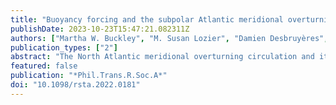 ```yaml
---
title: "Buoyancy forcing and the subpolar Atlantic meridional overturning circulation"
publishDate: 2023-10-23T15:47:21.082311Z
authors: ["Martha W. Buckley", "M. Susan Lozier", "Damien Desbruyères", "Dafydd Gwyn Evans"]
publication_types: ["2"]
abstract: "The North Atlantic meridional overturning circulation and its variability are examined in terms of the overturning in density space and diapycnal water mass transformation. The magnitude of the mean overturning is similar to the surface water mass transformation, but the density and properties of these waters are modified by diapycnal mixing. Surface waters are progressively densified while circulating cyclonically around the subpolar gyre, with the densest waters and deepest convection occurring in the Labrador Sea and Nordic Seas. The eddy-driven interaction between the convective interior and boundary currents is a key to the export of dense waters from marginal seas. Due to the multitude of pathways of dense waters within the subpolar gyre, as well as mixing with older waters, waters exiting the subpolar gyre have a wide range of ages, with a mean age on the order of a decade. As a result, interannual changes in water mass transformation are mostly balanced locally and do not result in changes in export to the subtropics. Only persistent changes in water mass transformation result in changes in export to the subtropics. The dilution of signals from upstream water mass transformation suggests that variability in export of dense waters to the subtropics may be controlled by other processes, including interaction of dense waters with the energetic upper ocean."
featured: false
publication: "*Phil.Trans.R.Soc.A*"
doi: "10.1098/rsta.2022.0181"
---
```


